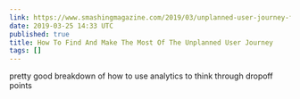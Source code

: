 ```yaml
---
link: https://www.smashingmagazine.com/2019/03/unplanned-user-journey-fallbacks/
date: 2019-03-25 14:33 UTC
published: true
title: How To Find And Make The Most Of The Unplanned User Journey
tags: []
---
```


pretty good breakdown of how to use analytics to think through dropoff points
